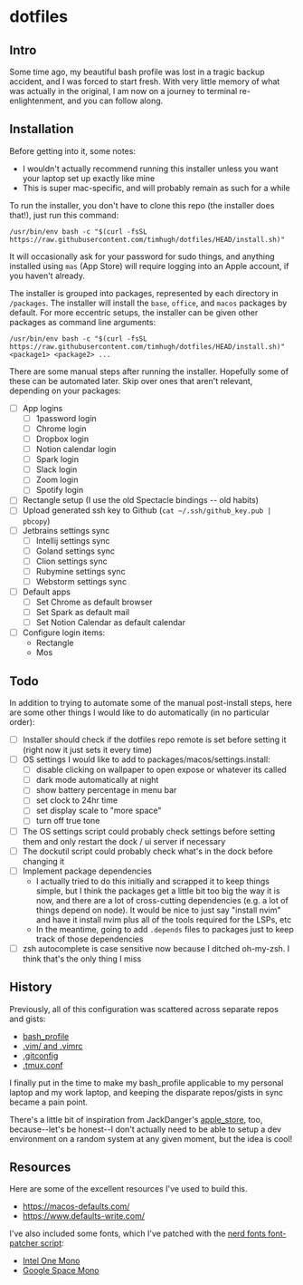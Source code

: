 # dotfiles

## Intro

Some time ago, my beautiful bash profile was lost in a tragic backup accident, and I was forced to start fresh. With very little memory of what was actually in the original, I am now on a journey to terminal re-enlightenment, and you can follow along.

## Installation

Before getting into it, some notes:

- I wouldn't actually recommend running this installer unless you want your laptop set up exactly like mine
- This is super mac-specific, and will probably remain as such for a while

To run the installer, you don't have to clone this repo (the installer does that!), just run this command:

```
/usr/bin/env bash -c "$(curl -fsSL https://raw.githubusercontent.com/timhugh/dotfiles/HEAD/install.sh)"
```

It will occasionally ask for your password for sudo things, and anything installed using `mas` (App Store) will require logging into an Apple account, if you haven't already.

The installer is grouped into packages, represented by each directory in `/packages`. The installer will install the `base`, `office`, and `macos` packages by default. For more eccentric setups, the installer can be given other packages as command line arguments: 

```
/usr/bin/env bash -c "$(curl -fsSL https://raw.githubusercontent.com/timhugh/dotfiles/HEAD/install.sh)" <package1> <package2> ...
```

There are some manual steps after running the installer. Hopefully some of these can be automated later. Skip over ones that aren't relevant, depending on your packages:

- [ ] App logins
  - [ ] 1password login
  - [ ] Chrome login
  - [ ] Dropbox login
  - [ ] Notion calendar login
  - [ ] Spark login
  - [ ] Slack login
  - [ ] Zoom login
  - [ ] Spotify login
- [ ] Rectangle setup (I use the old Spectacle bindings -- old habits)
- [ ] Upload generated ssh key to Github (`cat ~/.ssh/github_key.pub | pbcopy`)
- [ ] Jetbrains settings sync
  - [ ] Intellij settings sync
  - [ ] Goland settings sync
  - [ ] Clion settings sync
  - [ ] Rubymine settings sync
  - [ ] Webstorm settings sync
- [ ] Default apps
  - [ ] Set Chrome as default browser
  - [ ] Set Spark as default mail
  - [ ] Set Notion Calendar as default calendar
- [ ] Configure login items:
    - Rectangle
    - Mos

## Todo

In addition to trying to automate some of the manual post-install steps, here are some other things I would like to do automatically (in no particular order):

- [ ] Installer should check if the dotfiles repo remote is set before setting it (right now it just sets it every time)
- [ ] OS settings I would like to add to packages/macos/settings.install:
  - [ ] disable clicking on wallpaper to open expose or whatever its called
  - [ ] dark mode automatically at night
  - [ ] show battery percentage in menu bar
  - [ ] set clock to 24hr time
  - [ ] set display scale to "more space"
  - [ ] turn off true tone
- [ ] The OS settings script could probably check settings before setting them and only restart the dock / ui server if necessary
- [ ] The dockutil script could probably check what's in the dock before changing it
- [ ] Implement package dependencies
  - I actually tried to do this initially and scrapped it to keep things simple, but I think the packages get a little bit too big the way it is now, and there are a lot of cross-cutting dependencies (e.g. a lot of things depend on node). It would be nice to just say "install nvim" and have it install nvim plus all of the tools required for the LSPs, etc
  - In the meantime, going to add `.depends` files to packages just to keep track of those dependencies
- [ ] zsh autocomplete is case sensitive now because I ditched oh-my-zsh. I think that's the only thing I miss

## History

Previously, all of this configuration was scattered across separate repos and gists:

- [bash_profile](https://github.com/timhugh/bash_profile)
- [.vim/ and .vimrc](https://github.com/timhugh/vim)
- [.gitconfig](https://gist.github.com/timhugh/9b6303ffcc00fbc2b84a)
- [.tmux.conf](https://gist.github.com/timhugh/b39ae27a39c4d3aca4040b38b1e7f911)

I finally put in the time to make my bash_profile applicable to my personal laptop and my work laptop, and keeping the disparate repos/gists in sync became a pain point.

There's a little bit of inspiration from JackDanger's [apple_store](https://github.com/JackDanger/apple_store), too, because--let's be honest--I don't actually need to be able to setup a dev environment on a random system at any given moment, but the idea is cool!

## Resources

Here are some of the excellent resources I've used to build this.

- https://macos-defaults.com/
- https://www.defaults-write.com/

I've also included some fonts, which I've patched with the [nerd fonts font-patcher script](https://github.com/ryanoasis/nerd-fonts?tab=readme-ov-file#font-patcher):
- [Intel One Mono](https://github.com/intel/intel-one-mono)
- [Google Space Mono](https://fonts.google.com/specimen/Space+Mono)

